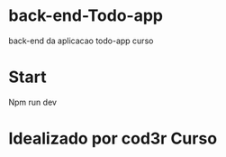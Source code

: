 # back-end-Todo-app
back-end da aplicacao todo-app curso <br/>

# Start
Npm run dev

# Idealizado por cod3r Curso
